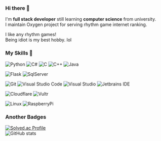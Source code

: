 ### Hi there 👋
I'm **full stack developer** still learning **computer science** from university.  
I maintain Oxygen project for serving rhythm game internet ranking. 
  
I like any rhythm games!  
Being idiot is my best hobby. lol
### My Skills 💪
![Python](https://img.shields.io/badge/Python-3776AB?style=for-the-badge&logo=python&logoColor=white)
![C#](https://img.shields.io/badge/C%23-239120?style=for-the-badge&logo=csharp&logoColor=white)
![C](https://img.shields.io/badge/C-A8B9CC?style=for-the-badge&logo=c%2B%2B&logoColor=white)
![C++](https://img.shields.io/badge/C%2B%2B-00599C?style=for-the-badge&logo=c%2B%2B&logoColor=white)
![Java](https://img.shields.io/badge/Java-ED8B00?style=for-the-badge&logo=openjdk&logoColor=white)

![Flask](https://img.shields.io/badge/Flask-000000?style=for-the-badge&logo=flask&logoColor=white)
![SqlServer](https://img.shields.io/badge/SQL_Server-CC2927?style=for-the-badge&logo=microsoftsqlserver&logoColor=white)

![Git](https://img.shields.io/badge/Git-F05032?style=for-the-badge&logo=git&logoColor=white)
![Visual Studio Code](https://img.shields.io/badge/Visual_Studio_Code-007ACC?style=for-the-badge&logo=visualstudiocode&logoColor=white)
![Visual Studio](https://img.shields.io/badge/Visual_Studio-5C2D91?style=for-the-badge&logo=visualstudio&logoColor=white)
![Jetbrains IDE](https://img.shields.io/badge/Jetbrains_IDE-000000?style=for-the-badge&logo=intellijidea&logoColor=white)

![Cloudflare](https://img.shields.io/badge/Cloudflare-F38020?style=for-the-badge&logo=Cloudflare&logoColor=white)
![Vultr](https://img.shields.io/badge/Vultr-007BFC?style=for-the-badge&logo=vultr&logoColor=white)

![Linux](https://img.shields.io/badge/Linux-FCC624?style=for-the-badge&logo=linux&logoColor=white)
![RaspberryPi](https://img.shields.io/badge/Raspberry_Pi-A22846?style=for-the-badge&logo=raspberrypi&logoColor=white)

### Another Badges
[![Solved.ac Profile](http://mazassumnida.wtf/api/v2/generate_badge?boj=mchu7797)](https://solved.ac/mchu7797/)  
![GitHub stats](https://github-readme-stats.vercel.app/api?username=mchu7797&count_private=true&theme=cobalt)

<!--
**mchu7797/mchu7797** is a ✨ _special_ ✨ repository because its `README.md` (this file) appears on your GitHub profile.

Here are some ideas to get you started:

- 🔭 I’m currently working on ...
- 🌱 I’m currently learning ...
- 👯 I’m looking to collaborate on ...
- 🤔 I’m looking for help with ...
- 💬 Ask me about ...
- 📫 How to reach me: ...
- 😄 Pronouns: ...
- ⚡ Fun fact: ...
-->
